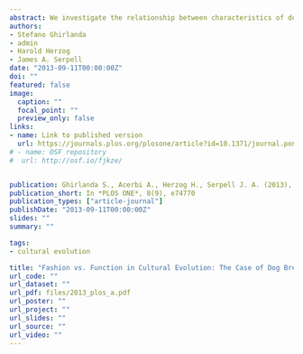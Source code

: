 ```yaml
---
abstract: We investigate the relationship between characteristics of dog breeds and their popularity between years 1926 and 2005. We consider breed health, longevity, and behavioral qualities such as aggressiveness, trainability, and fearfulness. We show that a breed's overall popularity, fluctuations in popularity, and rates of increase and decrease around popularity peaks show typically no correlation with these breed characteristics. One exception is the finding that more popular breeds tend to suffer from more inherited disorders. Our results support the hypothesis that dog breed popularity has been primarily determined by fashion rather than function.
authors:
- Stefano Ghirlanda
- admin
- Harold Herzog
- James A. Serpell
date: "2013-09-11T00:00:00Z"
doi: ""
featured: false
image:
  caption: ""
  focal_point: ""
  preview_only: false
links:
- name: Link to published version
  url: https://journals.plos.org/plosone/article?id=10.1371/journal.pone.0074770
# - name: OSF repository
#  url: http://osf.io/fjkze/


publication: Ghirlanda S., Acerbi A., Herzog H., Serpell J. A. (2013), Fashion vs. Function in Cultural Evolution&#58; The case of Dog Breed Popularity, *PLOS ONE*, 8(9), e74770
publication_short: In *PLOS ONE*, 8(9), e74770
publication_types: ["article-journal"]
publishDate: "2013-09-11T00:00:00Z"
slides: ""
summary: ""

tags:
- cultural evolution

title: "Fashion vs. Function in Cultural Evolution: The Case of Dog Breed Popularity"
url_code: ""
url_dataset: ""
url_pdf: files/2013_plos_a.pdf
url_poster: ""
url_project: ""
url_slides: ""
url_source: ""
url_video: ""
---
```

